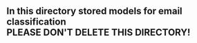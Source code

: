 
## In this directory stored models for email classification <br>PLEASE DON'T DELETE THIS DIRECTORY!
